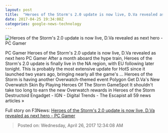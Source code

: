 ```yaml
---
layout: post
title:  "Heroes of the Storm's 2.0 update is now live, D.Va revealed as next hero - PC Gamer"
date: 2017-04-25 19:34:08Z
categories: google-news-technology
---
```


![Heroes of the Storm's 2.0 update is now live, D.Va revealed as next hero - PC Gamer](http://cdn.mos.cms.futurecdn.net/r4M3nhfxmNakfCXhNfrvae-1200-80.png)

PC Gamer Heroes of the Storm's 2.0 update is now live, D.Va revealed as next hero PC Gamer After a month aboard the hype train, Heroes of the Storm's 2.0 update is finally live in the NA region, with EU following later tonight. This is probably the most extensive update for HotS since it launched two years ago, bringing nearly all the game's ... Heroes of the Storm is having another Overwatch-themed event Polygon Get D.Va's New Overwatch Skin By Playing Heroes Of The Storm GameSpot It shouldn't take too long to earn the new Overwatch rewards in Heroes of the Storm Destructoid Engadget - IGN - Digital Trends - The Escapist all 59 news articles »


Full story on F3News: [Heroes of the Storm's 2.0 update is now live, D.Va revealed as next hero - PC Gamer](http://www.f3nws.com/n/fhTXyB)

> Posted on: Wednesday, April 26, 2017 12:34:08 AM
